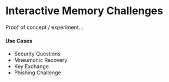 # Interactive Memory Challenges

Proof of concept / experiment...


#### Use Cases

- Security Questions
- Mneumonic Recovery
- Key Exchange
- Phishing Challenge